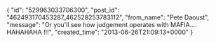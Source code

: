  {
   "id": "529963033706300",
   "post_id": "462493170453287_462528253783112",
   "from_name": "Pete Daoust",
   "message": "Or you'll see how judgement operates with MAFIA.... HAHAHAHA !!!",
   "created_time": "2013-06-26T21:09:13+0000"
 }
